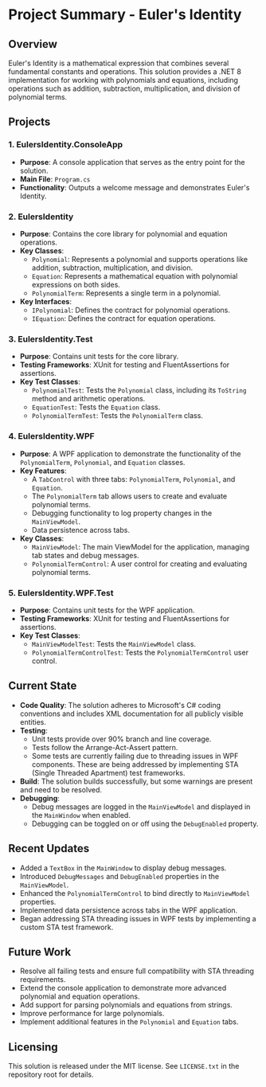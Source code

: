 ﻿# Project Summary - Euler's Identity

## Overview
Euler's Identity is a mathematical expression that combines several fundamental constants and operations. This solution provides a .NET 8 implementation for working with polynomials and equations, including operations such as addition, subtraction, multiplication, and division of polynomial terms.

## Projects

### 1. EulersIdentity.ConsoleApp
- **Purpose**: A console application that serves as the entry point for the solution.
- **Main File**: `Program.cs`
- **Functionality**: Outputs a welcome message and demonstrates Euler's Identity.

### 2. EulersIdentity
- **Purpose**: Contains the core library for polynomial and equation operations.
- **Key Classes**:
  - `Polynomial`: Represents a polynomial and supports operations like addition, subtraction, multiplication, and division.
  - `Equation`: Represents a mathematical equation with polynomial expressions on both sides.
  - `PolynomialTerm`: Represents a single term in a polynomial.
- **Key Interfaces**:
  - `IPolynomial`: Defines the contract for polynomial operations.
  - `IEquation`: Defines the contract for equation operations.

### 3. EulersIdentity.Test
- **Purpose**: Contains unit tests for the core library.
- **Testing Frameworks**: XUnit for testing and FluentAssertions for assertions.
- **Key Test Classes**:
  - `PolynomialTest`: Tests the `Polynomial` class, including its `ToString` method and arithmetic operations.
  - `EquationTest`: Tests the `Equation` class.
  - `PolynomialTermTest`: Tests the `PolynomialTerm` class.

### 4. EulersIdentity.WPF
- **Purpose**: A WPF application to demonstrate the functionality of the `PolynomialTerm`, `Polynomial`, and `Equation` classes.
- **Key Features**:
  - A `TabControl` with three tabs: `PolynomialTerm`, `Polynomial`, and `Equation`.
  - The `PolynomialTerm` tab allows users to create and evaluate polynomial terms.
  - Debugging functionality to log property changes in the `MainViewModel`.
  - Data persistence across tabs.
- **Key Classes**:
  - `MainViewModel`: The main ViewModel for the application, managing tab states and debug messages.
  - `PolynomialTermControl`: A user control for creating and evaluating polynomial terms.

### 5. EulersIdentity.WPF.Test
- **Purpose**: Contains unit tests for the WPF application.
- **Testing Frameworks**: XUnit for testing and FluentAssertions for assertions.
- **Key Test Classes**:
  - `MainViewModelTest`: Tests the `MainViewModel` class.
  - `PolynomialTermControlTest`: Tests the `PolynomialTermControl` user control.

## Current State
- **Code Quality**: The solution adheres to Microsoft's C# coding conventions and includes XML documentation for all publicly visible entities.
- **Testing**:
  - Unit tests provide over 90% branch and line coverage.
  - Tests follow the Arrange-Act-Assert pattern.
  - Some tests are currently failing due to threading issues in WPF components. These are being addressed by implementing STA (Single Threaded Apartment) test frameworks.
- **Build**: The solution builds successfully, but some warnings are present and need to be resolved.
- **Debugging**:
  - Debug messages are logged in the `MainViewModel` and displayed in the `MainWindow` when enabled.
  - Debugging can be toggled on or off using the `DebugEnabled` property.

## Recent Updates
- Added a `TextBox` in the `MainWindow` to display debug messages.
- Introduced `DebugMessages` and `DebugEnabled` properties in the `MainViewModel`.
- Enhanced the `PolynomialTermControl` to bind directly to `MainViewModel` properties.
- Implemented data persistence across tabs in the WPF application.
- Began addressing STA threading issues in WPF tests by implementing a custom STA test framework.

## Future Work
- Resolve all failing tests and ensure full compatibility with STA threading requirements.
- Extend the console application to demonstrate more advanced polynomial and equation operations.
- Add support for parsing polynomials and equations from strings.
- Improve performance for large polynomials.
- Implement additional features in the `Polynomial` and `Equation` tabs.

## Licensing
This solution is released under the MIT license. See `LICENSE.txt` in the repository root for details.

